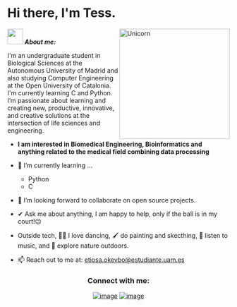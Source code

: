# Hi there, I'm Tess. 

<img align="right" width=250px alt="Unicorn" src="https://media0.giphy.com/media/v1.Y2lkPTc5MGI3NjExY2V3NW9mZ3R0aHdodWdldW1laTZwMWNwcjczYm51bDAzaXRnbndmNCZlcD12MV9pbnRlcm5hbF9naWZfYnlfaWQmY3Q9Zw/yALcFbrKshfoY/giphy.gif" />

<img src="https://media4.giphy.com/media/v1.Y2lkPTc5MGI3NjExbjNyYW92eXNkMHJveGNrNmo1Mzl2YWt3NHhlc3U4aW5nb2k3YzBicyZlcD12MV9pbnRlcm5hbF9naWZfYnlfaWQmY3Q9cw/1B1au2ftl3KJQrSyZR/giphy.gif" width="35px">&nbsp;***About me:***

I'm an undergraduate student in Biological Sciences at the Autonomous University of Madrid and also studying Computer Engineering at the Open University of Catalonia. I'm currently learning C and Python. I’m passionate about learning and creating new, productive, innovative, and creative solutions at the intersection of life sciences and engineering.
* **I am interested in Biomedical Engineering, Bioinformatics and anything related to the medical field combining data processing**
- 🌱 I’m currently learning ...
  - Python
  - C
    
- 👯 I’m looking forward to collaborate on open source projects.
- ✔ Ask me about anything, I am happy to help, only if the ball is in my court!😉<br>
- Outside tech, 💃🏾 I love dancing, 🖌️ do painting and skecthing, 🎵 listen to music, and 🌴 explore nature outdoors.
- 📫 Reach out to me at: <a href="etiosa.okevbo@estudiante.uam.es">etiosa.okevbo@estudiante.uam.es</a>


<h3 align="center">Connect with me:</h3>
<div align="center">

[![image](https://img.shields.io/badge/LinkedIn-0077B5?style=for-the-badge&logo=linkedin&logoColor=white)](www.linkedin.com/in/tess-etiosa-okevbo)
[![image](https://img.shields.io/badge/Gmail-D14836?style=for-the-badge&logo=gmail&logoColor=white)](mailto:tessokevbo@gmail.com)
  
</div>
